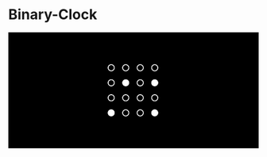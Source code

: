 # Binary-Clock

![binary-clock](https://github.com/deepanshu188/Binary-Clock/blob/main/screens/binary%20clock.png)
